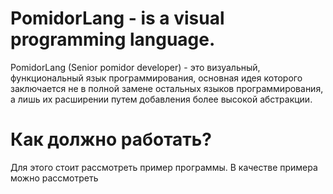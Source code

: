 # PomidorLang - is a visual programming language.

PomidorLang (Senior pomidor developer) - это визуальный, функциональный язык программирования, основная идея которого заключается не в полной замене остальных языков программирования, а лишь их расширении путем добавления более высокой абстракции.

# Как должно работать?
Для этого стоит рассмотреть пример программы.
В качестве примера можно рассмотреть
